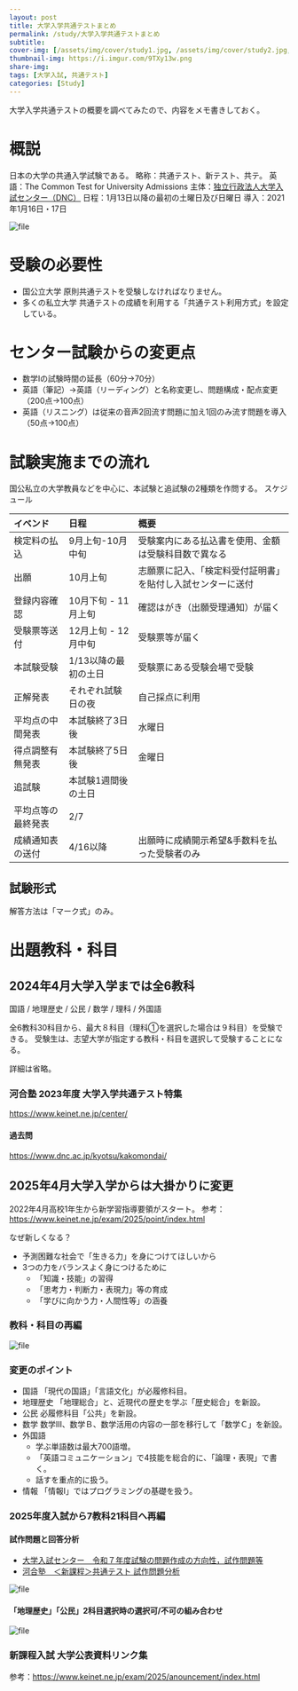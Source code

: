 ```yaml
---
layout: post
title: 大学入学共通テストまとめ
permalink: /study/大学入学共通テストまとめ
subtitle: 
cover-img: [/assets/img/cover/study1.jpg, /assets/img/cover/study2.jpg, /assets/img/cover/study3.jpg]
thumbnail-img: https://i.imgur.com/9TXy13w.png
share-img:
tags: [大学入試, 共通テスト]
categories: [Study]
---
```


大学入学共通テストの概要を調べてみたので、内容をメモ書きしておく。

# 概説
日本の大学の共通入学試験である。
略称：共通テスト、新テスト、共テ。
英語：The Common Test for University Admissions
主体：[独立行政法人大学入試センター（DNC）](https://www.dnc.ac.jp/)
日程：1月13日以降の最初の土曜日及び日曜日
導入：2021年1月16日・17日

![file](https://i.imgur.com/9TXy13w.png)

# 受験の必要性
+ 国公立大学
  原則共通テストを受験しなければなりません。
+ 多くの私立大学
  共通テストの成績を利用する「共通テスト利用方式」を設定している。

# センター試験からの変更点
+ 数学Iの試験時間の延長（60分→70分）
+ 英語（筆記）→英語（リーディング）と名称変更し、問題構成・配点変更（200点→100点）
+ 英語（リスニング）は従来の音声2回流す問題に加え1回のみ流す問題を導入（50点→100点）

# 試験実施までの流れ
国公私立の大学教員などを中心に、本試験と追試験の2種類を作問する。
スケジュール

|イベンド|日程|概要|
|:--|:--|:--|
|検定料の払込|9月上旬-10月中旬|受験案内にある払込書を使用、金額は受験科目数で異なる|
|出願|10月上旬|志願票に記入、「検定料受付証明書」を貼付し入試センターに送付|
|登録内容確認|10月下旬 - 11月上旬|確認はがき（出願受理通知）が届く|
|受験票等送付|12月上旬 - 12月中旬|受験票等が届く|
|本試験受験|1/13以降の最初の土日|受験票にある受験会場で受験|
|正解発表|それぞれ試験日の夜|自己採点に利用|
|平均点の中間発表|本試験終了3日後|水曜日|
|得点調整有無発表|本試験終了5日後|金曜日|
|追試験|本試験1週間後の土日| |
|平均点等の最終発表|2/7| |
|成績通知表の送付|4/16以降| 出願時に成績開示希望&手数料を払った受験者のみ|

## 試験形式
解答方法は「マーク式」のみ。

# 出題教科・科目
## 2024年4月大学入学までは全6教科
国語 / 地理歴史 / 公民 / 数学 / 理科 / 外国語

全6教科30科目から、最大８科目（理科①を選択した場合は９科目）を受験できる。
受験生は、志望大学が指定する教科・科目を選択して受験することになる。

詳細は省略。

### 河合塾 2023年度 大学入学共通テスト特集
https://www.keinet.ne.jp/center/

#### 過去問
https://www.dnc.ac.jp/kyotsu/kakomondai/

## 2025年4月大学入学からは大掛かりに変更
2022年4月高校1年生から新学習指導要領がスタート。
参考：https://www.keinet.ne.jp/exam/2025/point/index.html

なぜ新しくなる？
+ 予測困難な社会で「生きる力」を身につけてほしいから
+ 3つの力をバランスよく身につけるために
  + 「知識・技能」の習得
  + 「思考力・判断力・表現力」等の育成
  + 「学びに向かう力・人間性等」の涵養

### 教科・科目の再編
![file](https://i.imgur.com/ODAebdj.png)

### 変更のポイント
+ 国語
  「現代の国語」「言語文化」が必履修科目。
+ 地理歴史
  「地理総合」と、近現代の歴史を学ぶ「歴史総合」を新設。
+ 公民
  必履修科目「公共」を新設。
+ 数学
  数学Ⅲ、数学Ｂ、数学活用の内容の一部を移行して「数学Ｃ」を新設。
+ 外国語
  + 学ぶ単語数は最大700語増。
  + 「英語コミュニケーション」で4技能を総合的に、「論理・表現」で書く。
  + 話すを重点的に扱う。
+ 情報
  「情報Ⅰ」ではプログラミングの基礎を扱う。

### 2025年度入試から7教科21科目へ再編
#### 試作問題と回答分析
+ [大学入試センター　令和７年度試験の問題作成の方向性，試作問題等](https://www.dnc.ac.jp/kyotsu/shiken_jouhou/r7ikou/r7mondai.html)
+ [河合塾　＜新課程＞共通テスト 試作問題分析](https://www.kawai-juku.ac.jp/exam-info/research/trial/)

![file](https://i.imgur.com/XV475H5.png)

#### 「地理歴史」「公民」2科目選択時の選択可/不可の組み合わせ
![file](https://i.imgur.com/zvsFD00.png)

### 新課程入試 大学公表資料リンク集
参考：https://www.keinet.ne.jp/exam/2025/anouncement/index.html

